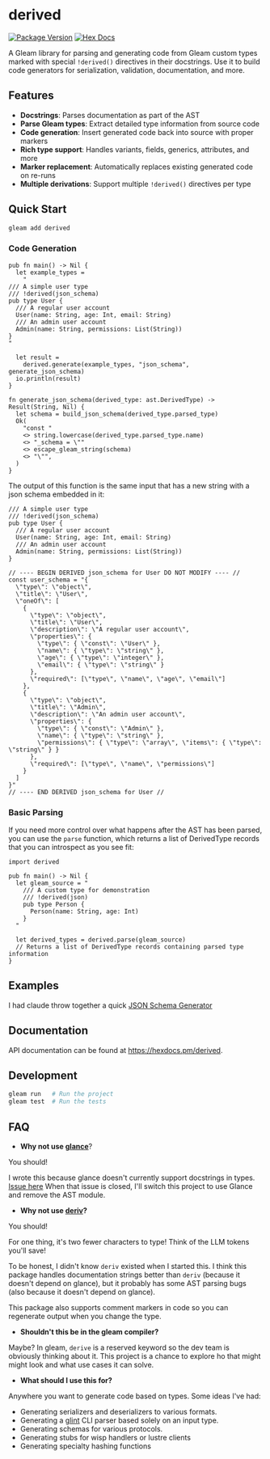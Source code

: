 # derived

[![Package Version](https://img.shields.io/hexpm/v/derived)](https://hex.pm/packages/derived)
[![Hex Docs](https://img.shields.io/badge/hex-docs-ffaff3)](https://hexdocs.pm/derived/)

A Gleam library for parsing and generating code from Gleam custom types marked
with special `!derived()` directives in their docstrings. Use it to build code
generators for serialization, validation, documentation, and more.

## Features

- **Docstrings**: Parses documentation as part of the AST
- **Parse Gleam types**: Extract detailed type information from source code
- **Code generation**: Insert generated code back into source with proper markers
- **Rich type support**: Handles variants, fields, generics, attributes, and more
- **Marker replacement**: Automatically replaces existing generated code on re-runs
- **Multiple derivations**: Support multiple `!derived()` directives per type

## Quick Start

```sh
gleam add derived
```

### Code Generation

```gleam
pub fn main() -> Nil {
  let example_types =
    "
/// A simple user type
/// !derived(json_schema)
pub type User {
  /// A regular user account
  User(name: String, age: Int, email: String)
  /// An admin user account
  Admin(name: String, permissions: List(String))
}
"

  let result =
    derived.generate(example_types, "json_schema", generate_json_schema)
  io.println(result)
}

fn generate_json_schema(derived_type: ast.DerivedType) -> Result(String, Nil) {
  let schema = build_json_schema(derived_type.parsed_type)
  Ok(
    "const "
    <> string.lowercase(derived_type.parsed_type.name)
    <> "_schema = \""
    <> escape_gleam_string(schema)
    <> "\"",
  )
}
```

The output of this function is the same input that has a new string with a json
schema embedded in it:

```gleam
/// A simple user type
/// !derived(json_schema)
pub type User {
  /// A regular user account
  User(name: String, age: Int, email: String)
  /// An admin user account
  Admin(name: String, permissions: List(String))
}

// ---- BEGIN DERIVED json_schema for User DO NOT MODIFY ---- //
const user_schema = "{
  \"type\": \"object\",
  \"title\": \"User\",
  \"oneOf\": [
    {
      \"type\": \"object\",
      \"title\": \"User\",
      \"description\": \"A regular user account\",
      \"properties\": {
        \"type\": { \"const\": \"User\" },
        \"name\": { \"type\": \"string\" },
        \"age\": { \"type\": \"integer\" },
        \"email\": { \"type\": \"string\" }
      },
      \"required\": [\"type\", \"name\", \"age\", \"email\"]
    },
    {
      \"type\": \"object\",
      \"title\": \"Admin\",
      \"description\": \"An admin user account\",
      \"properties\": {
        \"type\": { \"const\": \"Admin\" },
        \"name\": { \"type\": \"string\" },
        \"permissions\": { \"type\": \"array\", \"items\": { \"type\": \"string\" } }
      },
      \"required\": [\"type\", \"name\", \"permissions\"]
    }
  ]
}"
// ---- END DERIVED json_schema for User //
```

### Basic Parsing

If you need more control over what happens after the AST has been parsed, you
can use the `parse` function, which returns a list of DerivedType records that
you can introspect as you see fit:

```gleam
import derived

pub fn main() -> Nil {
  let gleam_source = "
    /// A custom type for demonstration
    /// !derived(json)
    pub type Person {
      Person(name: String, age: Int)
    }
  "

  let derived_types = derived.parse(gleam_source)
  // Returns a list of DerivedType records containing parsed type information
}
```

## Examples

I had claude throw together a quick
[JSON Schema Generator](https://github.com/dusty-phillips/gleam-derived/tree/main/examples/json_schema)

## Documentation

API documentation can be found at <https://hexdocs.pm/derived>.

## Development

```sh
gleam run   # Run the project
gleam test  # Run the tests
```

## FAQ

- **Why not use [glance](https://hexdocs.pm/glance/glance.html)**?

You should!

I wrote this because glance doesn't currently support docstrings in types.
[Issue here](https://github.com/lpil/glance/issues/2) When that issue is
closed, I'll switch this project to use Glance and remove the AST module.

- **Why not use [deriv](https://github.com/bchase/deriv/blob/master/README.md)?**

You should!

For one thing, it's two fewer characters to type! Think of the LLM tokens
you'll save!

To be honest, I didn't know `deriv` existed when I started this. I think this
package handles documentation strings better than `deriv` (because it doesn't
depend on glance), but it probably has some AST parsing bugs (also because it
doesn't depend on glance).

This package also supports comment markers in code so you can regenerate output
when you change the type.

- **Shouldn't this be in the gleam compiler?**

Maybe? In gleam, `derive` is a reserved keyword so the dev team is obviously
thinking about it. This project is a chance to explore ho that might might look
and what use cases it can solve.

- **What should I use this for?**

Anywhere you want to generate code based on types. Some ideas I've had:

- Generating serializers and deserializers to various formats.
- Generating a [glint](https://hexdocs.pm/glint/index.html) CLI parser based
  solely on an input type.
- Generating schemas for various protocols.
- Generating stubs for wisp handlers or lustre clients
- Generating specialty hashing functions
